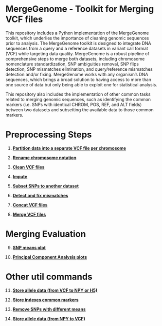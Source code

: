 # MergeGenome - Toolkit for Merging VCF files

This repository includes a Python implementation of the MergeGenome toolkit, which underlies the importance of cleaning genomic sequences prior to analysis. The MergeGenome toolkit is designed to integrate DNA sequences from a query and a reference datasets in variant call format (VCF) while targeting data quality. MergeGenome is a robust pipeline of comprehensive steps to merge both datasets, including chromosome nomenclature standardization, SNP ambiguities removal, SNP flips detection, SNP mismatches elimination, and query/reference mismatches detection and/or fixing. MergeGenome works with any organism’s DNA sequences, which brings a broad solution to having access to more than one source of data but only being able to exploit one for statistical analysis.

This repository also includes the implementation of other common tasks related to merging genomic sequences, such as identifying the common markers (i.e. SNPs with identical CHROM, POS, REF, and ALT fields) between two datasets and subsetting the available data to those common markers.

# Preprocessing Steps

1. **[Partition data into a separate VCF file per chromosome](readmes/README_1_partition_into_separate_files.md)**

2. **[Rename chromosome notation](readmes/README_2_rename_chrom_notation.md)**

3. **[Clean VCF files](readmes/README_3_clean_vcf_files.md)**

4. **[Impute](readmes/README_4_impute.md)**

5. **[Subset SNPs to another dataset](readmes/README_5_snps_subsetting.md)**

6. **[Detect and fix mismatches](readmes/README_6_detect_and_fix_mismatches.md)**

7. **[Concat VCF files](readmes/README_7_concat_vcf_files.md)**

8. **[Merge VCF files](readmes/README_8_merge_vcf_files.md)**

# Merging Evaluation

9. **[SNP means plot](readmes/README_9_evaluate_with_snp_means_plot.md)**

10. **[Principal Component Analysis plots](readmes/README_10_evaluate_with_pca_plots.md)**

# Other util commands

11. **[Store allele data (from VCF to NPY or H5)](readmes/README_11_store_allele_data_npy_h5.md)**

12. **[Store indexes common markers](readmes/README_12_store_indexes_common_markers.md)**

13. **[Remove SNPs with different means](readmes/README_13_remove_snps_different_means.md)**

14. **[Store allele data (from NPY to VCF)](readmes/README_14_store_allele_data_vcf.md)**